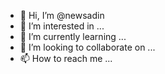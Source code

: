 - 👋 Hi, I’m @newsadin
- 👀 I’m interested in ...
- 🌱 I’m currently learning ...
- 💞️ I’m looking to collaborate on ...
- 📫 How to reach me ...

<!---
newsadin/newsadin is a ✨ special ✨ repository because its `README.md` (this file) appears on your GitHub profile.
You can click the Preview link to take a look at your changes.
--->
